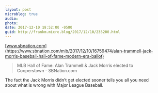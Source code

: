 ```yaml
---
layout: post
microblog: true
audio: 
photo: 
date: 2017-12-10 18:52:00 -0500
guid: http://frankm.micro.blog/2017/12/10/235200.html
---
```

 [www.sbnation.com](https://www.sbnation.com/mlb/2017/12/10/16759474/alan-trammell-jack-morris-baseball-hall-of-fame-modern-era-ballot)

> MLB Hall of Fame: Alan Trammell & Jack Morris elected to Cooperstown - SBNation.com

The fact the Jack Morris didn't get elected sooner tells you all you need about what is wrong with Major League Baseball. 
